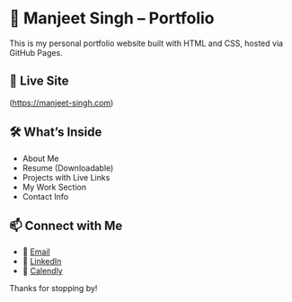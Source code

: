 # 💼 Manjeet Singh – Portfolio

This is my personal portfolio website built with HTML and CSS, hosted via GitHub Pages.

## 🔗 Live Site
(https://manjeet-singh.com)

## 🛠️ What’s Inside
- About Me
- Resume (Downloadable)
- Projects with Live Links
- My Work Section
- Contact Info

## 📫 Connect with Me
- 📧 [Email](mailto:satmanjeetsingh@gmail.com)
- 🔗 [LinkedIn](https://linkedin.com/in/manjeetsingh-satveer)
- 📅 [Calendly](https://calendly.com/manjeetsingh-/meet-with-manjeetsingh)

Thanks for stopping by!
